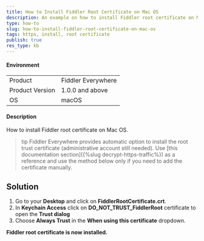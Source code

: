 ```yaml
---
title: How to Install Fiddler Root Certificate on Mac OS
description: An example on how to install Fiddler root certificate on Mac OS
type: how-to
slug: how-to-install-fiddler-root-certificate-on-mac-os
tags: https, install, root certificate
publish: true
res_type: kb
---
```



#### Environment

|   |   |
|---|---|
| Product  | Fiddler Everywhere  |
| Product Version | 1.0.0 and above  |
| OS | macOS |

#### Description

How to install Fiddler root certificate on Mac OS.

>tip Fiddler Everywhere provides automatic option to install the root trust certificate (administrative account still needed). Use [this documentation section]({%slug decrypt-https-traffic%}) as a reference and use the method below only if you need to add the certificate manually.

## Solution

1. Go to your __Desktop__ and click on __FiddlerRootCertificate.crt__.
2. In __Keychain Access__ click on __DO_NOT_TRUST_FiddlerRoot__ certificate to open the __Trust dialog__
3. Choose __Always Trust__ in the __When using this certificate__ dropdown.

__Fiddler root certificate is now installed.__

